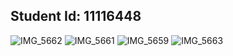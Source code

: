 ## Student Id: 11116448

![IMG_5662](https://github.com/Rashid2006/rn-assignment5-11116448/assets/151881974/273c82de-5abc-4ced-b083-48a189547fdf)
![IMG_5661](https://github.com/Rashid2006/rn-assignment5-11116448/assets/151881974/d5a7b2f9-fbec-4cd9-aeb8-57c86375a253)
![IMG_5659](https://github.com/Rashid2006/rn-assignment5-11116448/assets/151881974/85b23269-eea3-460e-a833-cf79ac2e7eec)
![IMG_5663](https://github.com/Rashid2006/rn-assignment5-11116448/assets/151881974/40099f7c-d4b9-45ea-827d-cd173e5c70d9)
